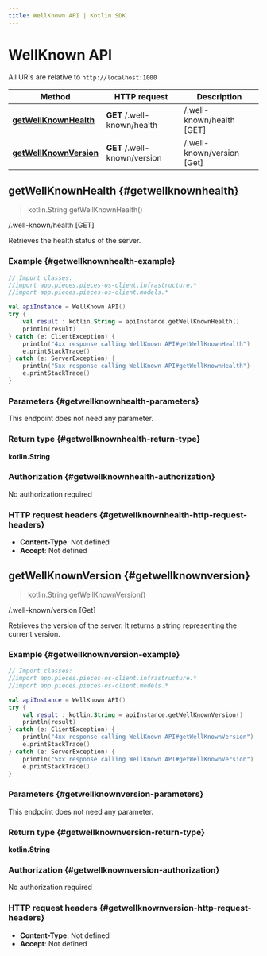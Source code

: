 ```yaml
---
title: WellKnown API | Kotlin SDK
---
```


# WellKnown API

All URIs are relative to `http://localhost:1000`

Method | HTTP request | Description
------------- | ------------- | -------------
[**getWellKnownHealth**](#getwellknownhealth) | **GET** /.well-known/health | /.well-known/health [GET]
[**getWellKnownVersion**](#getwellknownversion) | **GET** /.well-known/version | /.well-known/version [Get]


## **getWellKnownHealth** {#getwellknownhealth}
> kotlin.String getWellKnownHealth()

/.well-known/health [GET]

Retrieves the health status of the server.

### Example {#getwellknownhealth-example}
```kotlin
// Import classes:
//import app.pieces.pieces-os-client.infrastructure.*
//import app.pieces.pieces-os-client.models.*

val apiInstance = WellKnown API()
try {
    val result : kotlin.String = apiInstance.getWellKnownHealth()
    println(result)
} catch (e: ClientException) {
    println("4xx response calling WellKnown API#getWellKnownHealth")
    e.printStackTrace()
} catch (e: ServerException) {
    println("5xx response calling WellKnown API#getWellKnownHealth")
    e.printStackTrace()
}
```

### Parameters {#getwellknownhealth-parameters}
This endpoint does not need any parameter.

### Return type {#getwellknownhealth-return-type}

**kotlin.String**

### Authorization {#getwellknownhealth-authorization}

No authorization required

### HTTP request headers {#getwellknownhealth-http-request-headers}

 - **Content-Type**: Not defined
 - **Accept**: Not defined

## **getWellKnownVersion** {#getwellknownversion}
> kotlin.String getWellKnownVersion()

/.well-known/version [Get]

Retrieves the version of the server. It returns a string representing the current version.

### Example {#getwellknownversion-example}
```kotlin
// Import classes:
//import app.pieces.pieces-os-client.infrastructure.*
//import app.pieces.pieces-os-client.models.*

val apiInstance = WellKnown API()
try {
    val result : kotlin.String = apiInstance.getWellKnownVersion()
    println(result)
} catch (e: ClientException) {
    println("4xx response calling WellKnown API#getWellKnownVersion")
    e.printStackTrace()
} catch (e: ServerException) {
    println("5xx response calling WellKnown API#getWellKnownVersion")
    e.printStackTrace()
}
```

### Parameters {#getwellknownversion-parameters}
This endpoint does not need any parameter.

### Return type {#getwellknownversion-return-type}

**kotlin.String**

### Authorization {#getwellknownversion-authorization}

No authorization required

### HTTP request headers {#getwellknownversion-http-request-headers}

 - **Content-Type**: Not defined
 - **Accept**: Not defined

